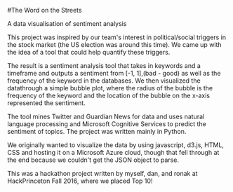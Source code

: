 #The Word on the Streets

A data visualisation of sentiment analysis 

This project was inspired by our team's interest in political/social triggers in the stock market (the US election was around this time). We came up with the idea of a tool that could help quantify these triggers.

The result is a sentiment analysis tool that takes in keywords and a timeframe and outputs a sentiment from [-1, 1],(bad - good) as well as the frequency of the keyword in the databases. We then visualized the datathrough a simple bubble plot, where the radius of the bubble is the frequency of the keyword and the location of the bubble on the x-axis represented the sentiment.

The tool mines Twitter and Guardian News for data and uses natural language processing and Microsoft Cognitive Services to predict the sentiment of topics. The project was written mainly in Python.

We originally wanted to visualize the data by using javascript, d3.js, HTML, CSS and hosting it on a Microsoft Azure cloud, though that fell through at the end because we couldn't get the JSON object to parse.

This was a hackathon project written by myself, dan, and ronak at HackPrinceton Fall 2016, where we placed Top 10!

